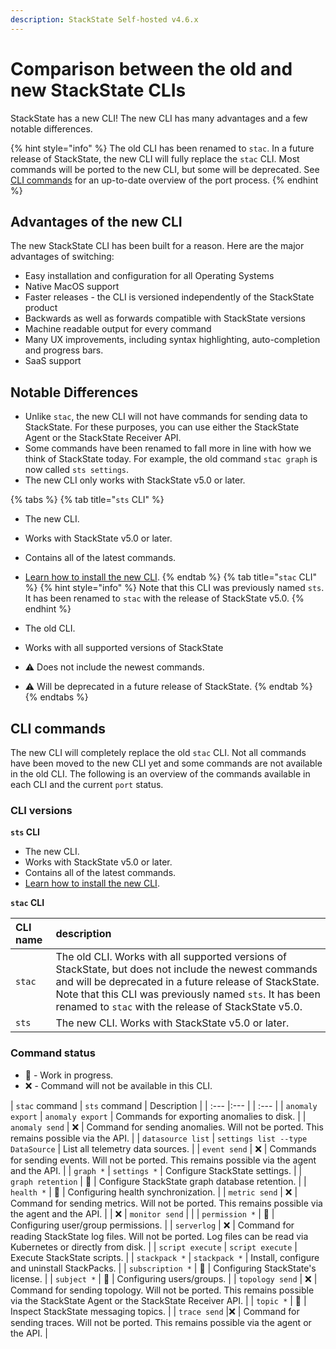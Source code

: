 ```yaml
---
description: StackState Self-hosted v4.6.x
---
```


# Comparison between the old and new StackState CLIs

StackState has a new CLI! The new CLI has many advantages and a few notable differences. 

{% hint style="info" %}
The old CLI has been renamed to `stac`. In a future release of StackState, the new CLI will fully replace the `stac` CLI. Most commands will be ported to the new CLI, but some will be deprecated. See [CLI commands](#cli-commands) for an up-to-date overview of the port process.
{% endhint %}

## Advantages of the new CLI

The new StackState CLI has been built for a reason. Here are the major advantages of switching:

 * Easy installation and configuration for all Operating Systems
 * Native MacOS support
 * Faster releases - the CLI is versioned independently of the StackState product
 * Backwards as well as forwards compatible with StackState versions
 * Machine readable output for every command
 * Many UX improvements, including syntax highlighting, auto-completion and progress bars.
 * SaaS support

## Notable Differences

 * Unlike `stac`, the new CLI will not have commands for sending data to StackState. For these purposes, you can use either the StackState Agent or the StackState Receiver API. 
 * Some commands have been renamed to fall more in line with how we think of StackState today. For example, the old command `stac graph` is now called `sts settings`.
 * The new CLI only works with StackState v5.0 or later.

{% tabs %}
{% tab title="`sts` CLI" %}
* The new CLI. 
* Works with StackState v5.0 or later. 
* Contains all of the latest commands.
* [Learn how to install the new CLI](cli-sts.md).
{% endtab %}
{% tab title="<code>stac</code> CLI" %}
{% hint style="info" %}
Note that this CLI was previously named `sts`. It has been renamed to `stac` with the release of StackState v5.0.
{% endhint %}

* The old CLI. 
* Works with all supported versions of StackState
* ⚠️ Does not include the newest commands. 
* ⚠️ Will be deprecated in a future release of StackState.
{% endtab %}
{% endtabs %}

## CLI commands

The new CLI will completely replace the old `stac` CLI. Not all commands have been moved to the new CLI yet and some commands are not available in the old CLI. The following is an overview of the commands available in each CLI and the current `port` status.

### CLI versions

**`sts` CLI**
* The new CLI. 
* Works with StackState v5.0 or later. 
* Contains all of the latest commands.
* [Learn how to install the new CLI](cli-sts.md).

**`stac` CLI**


| CLI name | description                                                                                                                                                                                                                                                                        |
|:---|:-----------------------------------------------------------------------------------------------------------------------------------------------------------------------------------------------------------------------------------------------------------------------------------|
| `stac` | The old CLI. Works with all supported versions of StackState, but does not include the newest commands and will be deprecated in a future release of StackState. Note that this CLI was previously named `sts`. It has been renamed to `stac` with the release of StackState v5.0. |
| `sts` | The new CLI. Works with StackState v5.0 or later.                                                                                                                                                                                                                                  |

### Command status

 - 🚧 - Work in progress.
 - ❌ - Command will not be available in this CLI.

| `stac` command  | `sts` command | Description | 
| :--- |:--- | | :--- |
| `anomaly export` | `anomaly export` | Commands for exporting anomalies to disk. |
| `anomaly send` | ❌ | Command for sending anomalies. Will not be ported. This remains possible via the API. |
| `datasource list` | `settings list --type DataSource` | List all telemetry data sources. |
| `event send` | ❌ | Commands for sending events. Will not be ported. This remains possible via the agent and the API. |
| `graph *` | `settings *` | Configure StackState settings. |
| `graph retention` | 🚧 | Configure StackState graph database retention. |
| `health *` | 🚧 | Configuring health synchronization. |
| `metric send` | ❌ | Command for sending metrics. Will not be ported. This remains possible via the agent and the API. |
| ❌ | `monitor send` | |
| `permission *` | 🚧 | Configuring user/group permissions. |
| `serverlog` | ❌ | Command for reading StackState log files. Will not be ported. Log files can be read via Kubernetes or directly from disk. |
| `script execute` | `script execute` | Execute StackState scripts. | 
| `stackpack *` | `stackpack *` | Install, configure and uninstall StackPacks. |
| `subscription *` | 🚧 | Configuring StackState's license. |
| `subject *` | 🚧 | Configuring users/groups. |
| `topology send` | ❌ | Command for sending topology. Will not be ported. This remains possible via the StackState Agent or the StackState Receiver API. |
| `topic *` | 🚧 | Inspect StackState messaging topics. |
| `trace send` |❌ | Command for sending traces. Will not be ported. This remains possible via the agent or the API. |
